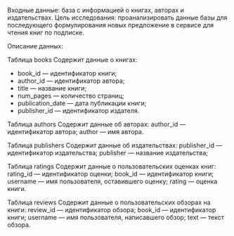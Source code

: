 Входные данные: база с информацией о книгах, авторах и издательствах.
Цель исследования: проанализировать данные базы для последующего формулирования новых предложение в сервисе для чтения книг по подписке.

Описание данных:

Таблица books
Содержит данные о книгах:
* book_id — идентификатор книги;
* author_id — идентификатор автора;
* title — название книги;
* num_pages — количество страниц;
* publication_date — дата публикации книги;
* publisher_id — идентификатор издателя.

Таблица authors
Содержит данные об авторах:
author_id — идентификатор автора;
author — имя автора.

Таблица publishers
Содержит данные об издательствах:
publisher_id — идентификатор издательства;
publisher — название издательства;

Таблица ratings
Содержит данные о пользовательских оценках книг:
rating_id — идентификатор оценки;
book_id — идентификатор книги;
username — имя пользователя, оставившего оценку;
rating — оценка книги.

Таблица reviews
Содержит данные о пользовательских обзорах на книги:
review_id — идентификатор обзора;
book_id — идентификатор книги;
username — имя пользователя, написавшего обзор;
text — текст обзора.

